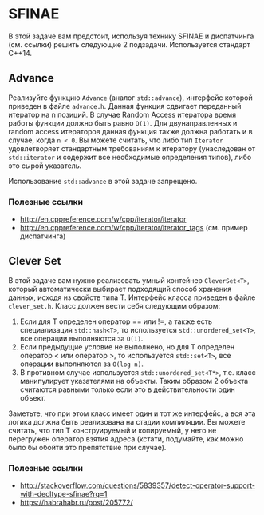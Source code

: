 # SFINAE

В этой задаче вам предстоит, используя технику SFINAE и диспатчинга (см. ссылки)
решить следующие 2 подзадачи.
Используется стандарт С++14.

## Advance

Реализуйте функцию `Advance` (аналог `std::advance`), интерфейс которой приведен
в файле `advance.h`. Данная функция сдвигает переданный итератор на n позиций.
В случае Random Access итератора время работы функции должно
быть равно `O(1)`. Для двунаправленных и random access итераторов данная функция
также должна работать и в случае, когда `n < 0`.
Вы можете считать, что либо тип `Iterator` удовлетворяет стандартным
требованиям к итератору (унаследован от `std::iterator` и содержит все
необходимые определения типов), либо это сырой указатель.

Использование `std::advance` в этой задаче запрещено.

### Полезные ссылки
* http://en.cppreference.com/w/cpp/iterator/iterator
* http://en.cppreference.com/w/cpp/iterator/iterator_tags (см. пример диспатчинга)

## Clever Set

В этой задаче вам нужно реализовать умный контейнер `CleverSet<T>`, который
автоматически выбирает подходящий способ хранения данных, исходя из свойств
типа T. Интерфейс класса приведен в файле
`clever_set.h`. Класс должен вести себя следующим образом:

1. Если для T определен оператор == или !=, а также есть специализация
`std::hash<T>`, то используется `std::unordered_set<T>`, все операции
выполняются за `O(1)`.
2. Если предыдущие условие не выполнено, но для T определен
оператор < или оператор >, то используется `std::set<T>`, все операции
выполняются за `O(log n)`.
3. В противном случае используется `std::unordered_set<T*>`, т.е. класс
манипулирует указателями на объекты. Таким образом 2 объекта считаются
равными только если это в действительности один объект.

Заметьте, что при этом класс имеет один и тот же интерфейс, а вся эта логика
должна быть реализована на стадии компиляции. Вы можете считать, что тип T
конструируемый и копируемый, у него
не перегружен оператор взятия адреса (кстати, подумайте, как можно было бы
обойти это препятствие при случае).

### Полезные ссылки
* http://stackoverflow.com/questions/5839357/detect-operator-support-with-decltype-sfinae?rq=1
* https://habrahabr.ru/post/205772/
